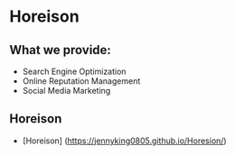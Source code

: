 # Horeison

## What we provide:

* Search Engine Optimization
* Online Reputation Management
* Social Media Marketing

## Horeison
* [Horeison] (https://jennyking0805.github.io/Horesion/)
